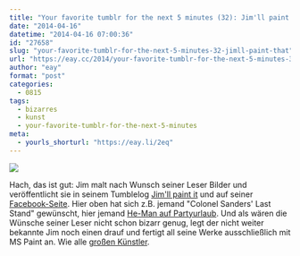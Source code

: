 ```yaml
---
title: "Your favorite tumblr for the next 5 minutes (32): Jim'll paint that"
date: "2014-04-16"
datetime: "2014-04-16 07:00:36"
id: "27658"
slug: "your-favorite-tumblr-for-the-next-5-minutes-32-jimll-paint-that"
url: "https://eay.cc/2014/your-favorite-tumblr-for-the-next-5-minutes-32-jimll-paint-that/"
author: "eay"
format: "post"
categories:
  - 0815
tags:
  - bizarres
  - kunst
  - your-favorite-tumblr-for-the-next-5-minutes
meta:
  - yourls_shorturl: "https://eay.li/2eq"
---
```


![](https://eay.cc/uploads/2014/jimllpaintthat.jpg)

Hach, das ist gut: Jim malt nach Wunsch seiner Leser Bilder und veröffentlicht sie in seinem Tumblelog [Jim'll paint it](http://jimllpaintit.tumblr.com/) und auf seiner [Facebook-Seite](https://www.facebook.com/JimllPaintIt). Hier oben hat sich z.B. jemand "Colonel Sanders' Last Stand" gewünscht, hier jemand [He-Man auf Partyurlaub](http://jimllpaintit.tumblr.com/post/81404561921/dear-jim-please-paint-he-man-on-sun-sex-and). Und als wären die Wünsche seiner Leser nicht schon bizarr genug, legt der nicht weiter bekannte Jim noch einen drauf und fertigt all seine Werke ausschließlich mit MS Paint an. Wie alle [großen Künstler](http://www.wired.com/2013/10/pixel-painter-ms-paint/).
